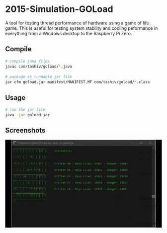 # 2015-Simulation-GOLoad
A tool for testing thread performance of hardware using a game of life game. This is useful for testing system stability and cooling peformance in everything from a Windows desktop to the Raspberry Pi Zero.

## Compile
```bash
# compile java files
javac com/tashiv/goload/*.java

# package as runnable jar file
jar cfm goload.jar manifest/MANIFEST.MF com/tashiv/goload/*.class
```

## Usage
```bash
# run the jar file
java -jar goload.jar
```

## Screenshots
<img src="https://github.com/Tashiv/2015-Simulation-GOLoad/blob/master/.media/running.gif?raw=true">
